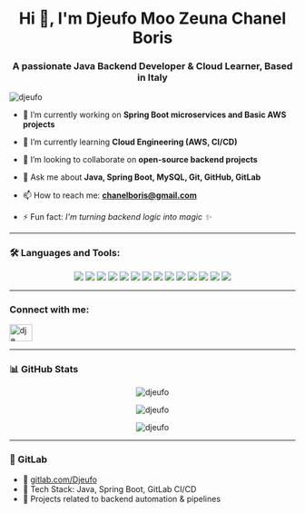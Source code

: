 <h1 align="center">Hi 👋, I'm Djeufo Moo Zeuna Chanel Boris</h1>
<h3 align="center">A passionate Java Backend Developer & Cloud Learner, Based in Italy</h3>

<p align="left"> <img src="https://komarev.com/ghpvc/?username=djeufo&label=Profile%20views&color=0e75b6&style=flat" alt="djeufo" /> </p>

- 🔭 I’m currently working on **Spring Boot microservices and Basic AWS projects**

- 🌱 I’m currently learning **Cloud Engineering (AWS, CI/CD)**

- 👯 I’m looking to collaborate on **open-source backend projects**

- 💬 Ask me about **Java, Spring Boot, MySQL, Git, GitHub, GitLab**

- 📫 How to reach me: **chanelboris@gmail.com**

- ⚡ Fun fact: *I'm turning backend logic into magic ✨*

---

### 🛠 Languages and Tools:

<p align="center">
  <img src="https://img.shields.io/badge/Java-ED8B00?style=for-the-badge&logo=java&logoColor=white"/>
  <img src="https://img.shields.io/badge/SpringBoot-6DB33F?style=for-the-badge&logo=springboot&logoColor=white"/>
  <img src="https://img.shields.io/badge/MySQL-00000F?style=for-the-badge&logo=mysql&logoColor=white"/>
  <img src="https://img.shields.io/badge/Git-F05032?style=for-the-badge&logo=git&logoColor=white"/>
  <img src="https://img.shields.io/badge/GitHub-181717?style=for-the-badge&logo=github&logoColor=white"/>
  <img src="https://img.shields.io/badge/GitLab-FC6D26?style=for-the-badge&logo=gitlab&logoColor=white"/>
  <img src="https://img.shields.io/badge/AWS-232F3E?style=for-the-badge&logo=amazonaws&logoColor=white"/>
  <img src="https://img.shields.io/badge/Postman-FF6C37?style=for-the-badge&logo=postman&logoColor=white"/>
  <img src="https://img.shields.io/badge/DBeaver-372923?style=for-the-badge&logo=data&logoColor=white"/>
  <img src="https://img.shields.io/badge/IntelliJIDEA-000000?style=for-the-badge&logo=intellijidea&logoColor=white"/>
  <img src="https://img.shields.io/badge/VSCode-007ACC?style=for-the-badge&logo=visualstudiocode&logoColor=white"/>
  <img src="https://img.shields.io/badge/Linux-FCC624?style=for-the-badge&logo=linux&logoColor=black"/>
  <img src="https://img.shields.io/badge/Windows-0078D6?style=for-the-badge&logo=windows&logoColor=white"/>
<img src="https://img.shields.io/badge/macOS-0078D6?style=for-the-badge&logo=apple&logoColor=white"/>

</p>

---

<h3 align="left">Connect with me:</h3>

<p align="center">

<a href="https://www.linkedin.com/in/djeufo-moo-zeuna-chanel-boris-2552311b0?utm_source=share&utm_campaign=share_via&utm_content=profile&utm_medium=android_app" target="blank"><img align="center" src="https://raw.githubusercontent.com/rahuldkjain/github-profile-readme-generator/master/src/images/icons/Social/linked-in-alt.svg" alt="dje" height="30" width="40" /></a>

<!--

<a href="https://fb.com/dj" target="blank"><img align="center" src="https://raw.githubusercontent.com/rahuldkjain/github-profile-readme-generator/master/src/images/icons/Social/facebook.svg" alt="dj" height="30" width="40" /></a>
<a href="https://instagram.com/dje" target="blank"><img align="center" src="https://raw.githubusercontent.com/rahuldkjain/github-profile-readme-generator/master/src/images/icons/Social/instagram.svg" alt="dje" height="30" width="40" /></a>
<a href="https://www.leetcode.com/dje" target="blank"><img align="center" src="https://raw.githubusercontent.com/rahuldkjain/github-profile-readme-generator/master/src/images/icons/Social/leet-code.svg" alt="dje" height="30" width="40" /></a>
<a href="https://discord.gg/dje" target="blank"><img align="center" src="https://raw.githubusercontent.com/rahuldkjain/github-profile-readme-generator/master/src/images/icons/Social/discord.svg" alt="dje" height="30" width="40" /></a>


-->
</p>

---

### 📊 GitHub Stats

<p align="center">
  <img src="https://github-readme-stats.vercel.app/api?username=djeufo&show_icons=true&locale=en" alt="djeufo" />
</p>

<p align="center">
  <img src="https://github-readme-streak-stats.herokuapp.com/?user=djeufo&" alt="djeufo" />
</p>

<p align="center">
  <img src="https://github-readme-stats.vercel.app/api/top-langs?username=djeufo&show_icons=true&locale=en&layout=compact" alt="djeufo" />
</p>

<!--
---

### 📊 Developer Stats

#### GitHub

![GitHub Stats](https://github-readme-stats.vercel.app/api?username=djeufo&show_icons=true&locale=en)
![GitHub Streak](https://github-readme-streak-stats.herokuapp.com/?user=djeufo)

## -->
---

### 🦊 GitLab

- 🔗 [gitlab.com/Djeufo](https://gitlab.com/Djeufo)
- 🧰 Tech Stack: Java, Spring Boot, GitLab CI/CD
- 🧪 Projects related to backend automation & pipelines
